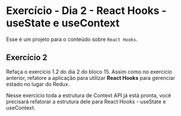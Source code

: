 # Exercício - Dia 2 - React Hooks - useState e useContext

Esse é um projeto para o conteúdo sobre `React Hooks`.

## Exercício 2

Refaça o exercício 1.2 do dia 2 do bloco 15. Assim como no exercício anterior, refatore a aplicação para utilizar **React Hooks** para gerenciar estado no lugar do Redux.

Nesse exercício toda a estrutura de Context API já está pronta, você precisará refatorar a estrutura dele para React Hooks - useState e useContext.
